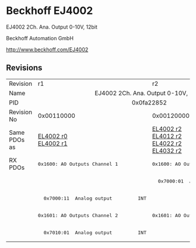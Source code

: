 # Beckhoff EJ4002

EJ4002 2Ch. Ana. Output 0-10V, 12bit

Beckhoff Automation GmbH

http://www.beckhoff.com/EJ4002

## Revisions
<table>
<tr >
<td>Revision</td>
<td><div class="foo">r1</div></td>
<td><div class="foo">r2</div></td>
</tr>
<tr >
<td>Name</td>
<td colspan=2 align="center"><div class="foo">EJ4002 2Ch. Ana. Output 0-10V, 12bit</div></td>
</tr>
<tr >
<td>PID</td>
<td colspan=2 align="center"><div class="foo">0x0fa22852</div></td>
</tr>
<tr >
<td>Revision No</td>
<td><div class="foo">0x00110000</div></td>
<td><div class="foo">0x00120000</div></td>
</tr>
<tr >
<td>Same PDOs as</td>
<td><div class="foo"><a href="EL4002">EL4002 r0</a><br/><a href="EL4002">EL4002 r1</a></div></td>
<td><div class="foo"><a href="EL4002">EL4002 r2</a><br/><a href="EL4012">EL4012 r2</a><br/><a href="EL4022">EL4022 r2</a><br/><a href="EL4032">EL4032 r2</a></div></td>
</tr>
<tr class="rxpdo pdosection">
<td rowspan=5 valign=top>RX PDOs</td>
<td><pre>0x1600: AO Outputs Channel 1</pre></td>
<td><pre>0x1600: AO Output Channel 1</pre></td>
<td></td>
</tr>
<tr class="rxpdo">
<td></td>
<td><pre>  0x7000:01  Analog output         INT</pre></td>
</tr>
<tr class="rxpdo">
<td><pre>  0x7000:11  Analog output         INT</pre></td>
<td></td>
</tr>
<tr class="rxpdo pdosection">
<td><pre>0x1601: AO Outputs Channel 2</pre></td>
<td><pre>0x1601: AO Output Channel 2</pre></td>
</tr>
<tr class="rxpdo">
<td colspan=2 align="left"><pre>  0x7010:01  Analog output         INT</pre></td>
</tr>
</table>
